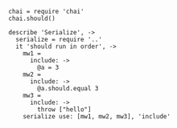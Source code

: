     chai = require 'chai'
    chai.should()

    describe 'Serialize', ->
      serialize = require '..'
      it 'should run in order', ->
        mw1 =
          include: ->
            @a = 3
        mw2 =
          include: ->
            @a.should.equal 3
        mw3 =
          include: ->
            throw ["hello"]
        serialize use: [mw1, mw2, mw3], 'include'
